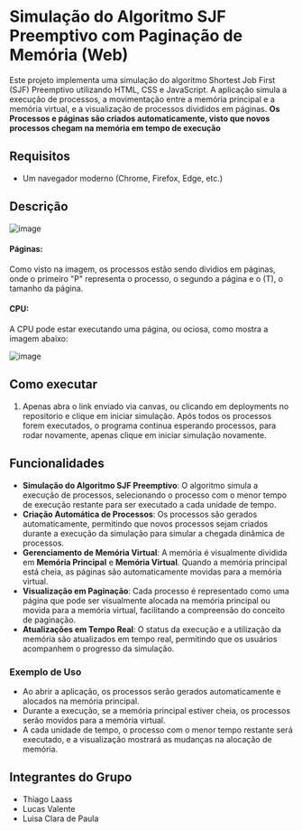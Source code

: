 # Simulação do Algoritmo SJF Preemptivo com Paginação de Memória (Web)

Este projeto implementa uma simulação do algoritmo Shortest Job First (SJF) Preemptivo utilizando HTML, CSS e JavaScript. A aplicação simula a execução de processos, a movimentação entre a memória principal e a memória virtual, e a visualização de processos divididos em páginas. **Os Processos e páginas são criados automaticamente, visto que novos processos chegam na memória em tempo de execução**

## Requisitos
- Um navegador moderno (Chrome, Firefox, Edge, etc.)

## Descrição

![image](https://github.com/user-attachments/assets/50ad5005-1859-470a-926c-20735facb868)

#### Páginas:
Como visto na imagem, os processos estão sendo dividios em páginas, onde o primeiro "P" representa o processo, o segundo a página e o (T<tamanho>), o tamanho da página.

#### CPU:
A CPU pode estar executando uma página, ou ociosa, como mostra a imagem abaixo:

![image](https://github.com/user-attachments/assets/f83dd207-4c76-4f7d-b488-6ae13f2eeea9)


## Como executar
1. Apenas abra o link enviado via canvas, ou clicando em deployments no repositorio e clique em iniciar simulação. Após todos os processos forem executados, o programa continua esperando processos, para rodar novamente, apenas clique em iniciar simulação novamente.

## Funcionalidades
- **Simulação do Algoritmo SJF Preemptivo**: O algoritmo simula a execução de processos, selecionando o processo com o menor tempo de execução restante para ser executado a cada unidade de tempo.
- **Criação Automática de Processos**: Os processos são gerados automaticamente, permitindo que novos processos sejam criados durante a execução da simulação para simular a chegada dinâmica de processos.
- **Gerenciamento de Memória Virtual**: A memória é visualmente dividida em **Memória Principal** e **Memória Virtual**. Quando a memória principal está cheia, as páginas são automaticamente movidas para a memória virtual.
- **Visualização em Paginação**: Cada processo é representado como uma página que pode ser visualmente alocada na memória principal ou movida para a memória virtual, facilitando a compreensão do conceito de paginação.
- **Atualizações em Tempo Real**: O status da execução e a utilização da memória são atualizados em tempo real, permitindo que os usuários acompanhem o progresso da simulação.

### Exemplo de Uso
- Ao abrir a aplicação, os processos serão gerados automaticamente e alocados na memória principal.
- Durante a execução, se a memória principal estiver cheia, os processos serão movidos para a memória virtual.
- A cada unidade de tempo, o processo com o menor tempo restante será executado, e a visualização mostrará as mudanças na alocação de memória.

## Integrantes do Grupo
- Thiago Laass
- Lucas Valente
- Luisa Clara de Paula
